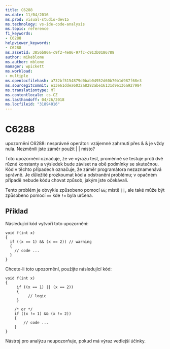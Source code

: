 ```yaml
---
title: C6288
ms.date: 11/04/2016
ms.prod: visual-studio-dev15
ms.technology: vs-ide-code-analysis
ms.topic: reference
f1_keywords:
- C6288
helpviewer_keywords:
- C6288
ms.assetid: 3856b80a-c9f2-4e86-97fc-c913b0186788
author: mikeblome
ms.author: mblome
manager: wpickett
ms.workload:
- multiple
ms.openlocfilehash: a732bf5154879d0bab04952d60b70b1d987f68e3
ms.sourcegitcommit: e13e61ddea6032a8282abe16131d9e136a927984
ms.translationtype: MT
ms.contentlocale: cs-CZ
ms.lasthandoff: 04/26/2018
ms.locfileid: "31894016"
---
```

# <a name="c6288"></a>C6288
upozornění C6288: nesprávné operátor: vzájemné zahrnutí přes & & je vždy nula. Nezměnili jste záměr použít &#124; &#124; místo?

 Toto upozornění označuje, že ve výrazu test, proměnné se testuje proti dvě různé konstanty a výsledek bude záviset na obě podmínky se skutečnou. Kód v těchto případech označuje, že záměr programátora nezaznamenává správně. Je důležité prozkoumat kód a odstranění problému; v opačném případě nebude kódu chovat způsob, jakým jste očekávali.

 Tento problém je obvykle způsobeno pomocí `&&`; místě `||`, ale také může být způsobeno pomocí `==` kde `!=` byla určena.

## <a name="example"></a>Příklad
 Následující kód vytvoří toto upozornění:

```
void f(int x)
{
  if ((x == 1) && (x == 2)) // warning
  {
    // code ...
  }
}
```

 Chcete-li toto upozornění, použijte následující kód:

```
void f(int x)
{
     if ((x == 1) || (x == 2))
     {
          // logic
     }

    /* or */
    if ((x != 1) && (x != 2))
    {
        // code ...
    }
}
```

 Nástroj pro analýzu neupozorňuje, pokud má výraz vedlejší účinky.